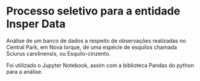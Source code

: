 # Processo seletivo para a entidade Insper Data

Análise de um banco de dados a respeito de observações realizadas no Central Park, em Nova Iorque, de uma espécie de esquilos chamada Sciurus carolinensis, ou Esquilo-cinzento.

Foi utilizado o Jupyter Notebook, assim com a biblioteca Pandas do python para a análise.


